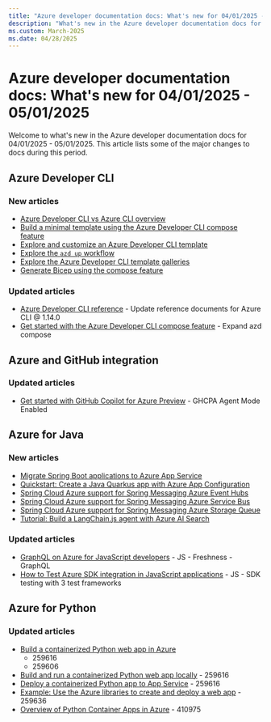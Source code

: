 ```yaml
---
title: "Azure developer documentation docs: What's new for 04/01/2025 - 05/01/2025"
description: "What's new in the Azure developer documentation docs for 04/01/2025 - 05/01/2025."
ms.custom: March-2025
ms.date: 04/28/2025
---
```


# Azure developer documentation docs: What's new for 04/01/2025 - 05/01/2025

Welcome to what's new in the Azure developer documentation docs for 04/01/2025 - 05/01/2025. This article lists some of the major changes to docs during this period.

## Azure Developer CLI

### New articles

- [Azure Developer CLI vs Azure CLI overview](./azure-developer-cli/azure-developer-cli-vs-azure-cli.md)
- [Build a minimal template using the Azure Developer CLI compose feature](./azure-developer-cli/compose-quickstart.md)
- [Explore and customize an Azure Developer CLI template](./azure-developer-cli/quickstart-explore-templates.md)
- [Explore the `azd up` workflow](./azure-developer-cli/azd-up-workflow.md)
- [Explore the Azure Developer CLI template galleries](./azure-developer-cli/azd-template-galleries.md)
- [Generate Bicep using the compose feature](./azure-developer-cli/compose-generate.md)

### Updated articles

- [Azure Developer CLI reference](./azure-developer-cli/reference.md) - Update reference documents for Azure CLI @ 1.14.0
- [Get started with the Azure Developer CLI compose feature](./azure-developer-cli/azd-compose.md) - Expand azd compose

## Azure and GitHub integration

### Updated articles

- [Get started with GitHub Copilot for Azure Preview](./github-copilot-azure/get-started.md) - GHCPA Agent Mode Enabled

## Azure for Java

### New articles

- [Migrate Spring Boot applications to Azure App Service](./java/migration/migrate-spring-boot-to-app-service.md)
- [Quickstart: Create a Java Quarkus app with Azure App Configuration](./java/ee/quarkus-with-app-configuration.md)
- [Spring Cloud Azure support for Spring Messaging Azure Event Hubs](./java/spring-framework/spring-messaging-event-hubs-support.md)
- [Spring Cloud Azure support for Spring Messaging Azure Service Bus](./java/spring-framework/spring-messaging-service-bus-support.md)
- [Spring Cloud Azure support for Spring Messaging Azure Storage Queue](./java/spring-framework/spring-messaging-storage-queue-support.md)
- [Tutorial: Build a LangChain.js agent with Azure AI Search](./javascript/ai/langchain-agent-on-azure.md)

### Updated articles

- [GraphQL on Azure for JavaScript developers](./javascript/graphql-developer-guide.md) - JS - Freshness - GraphQL
- [How to Test Azure SDK integration in JavaScript applications](./javascript/sdk/test-sdk-integration.md) - JS - SDK testing with 3 test frameworks

## Azure for Python

### Updated articles

- [Build a containerized Python web app in Azure](./python/tutorial-containerize-deploy-python-web-app-azure-03.md)
  - 259616
  - 259606
- [Build and run a containerized Python web app locally](./python/tutorial-containerize-deploy-python-web-app-azure-02.md) - 259616
- [Deploy a containerized Python app to App Service](./python/tutorial-containerize-deploy-python-web-app-azure-04.md) - 259616
- [Example: Use the Azure libraries to create and deploy a web app](./python/sdk/examples/azure-sdk-example-web-app.md) - 259636
- [Overview of Python Container Apps in Azure](./python/containers-in-azure-overview-python.md) - 410975

